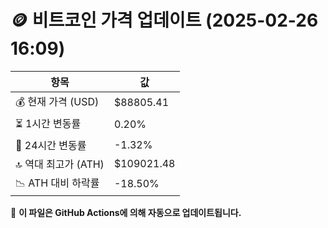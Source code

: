 # 🪙 비트코인 가격 업데이트 (2025-02-26 16:09)

| 항목                | 값 |
|--------------------|----------------|
| 💰 현재 가격 (USD) | $88805.41 |
| ⏳ 1시간 변동률    | 0.20% |
| 📆 24시간 변동률   | -1.32% |
| 🔝 역대 최고가 (ATH) | $109021.48 |
| 📉 ATH 대비 하락률 | -18.50% |

🔄 **이 파일은 GitHub Actions에 의해 자동으로 업데이트됩니다.**
